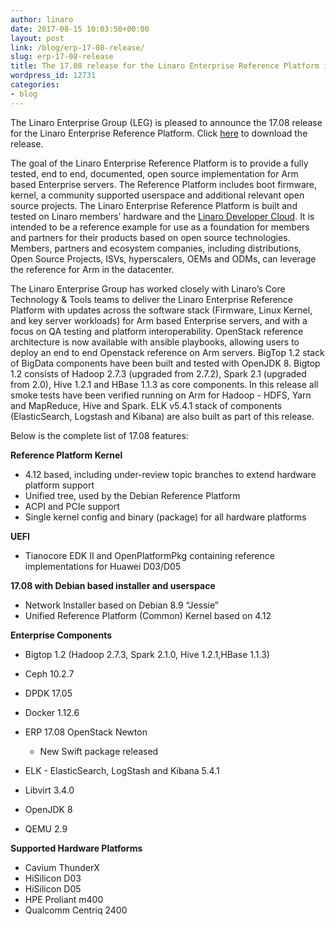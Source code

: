 ```yaml
---
author: linaro
date: 2017-08-15 10:03:50+00:00
layout: post
link: /blog/erp-17-08-release/
slug: erp-17-08-release
title: The 17.08 release for the Linaro Enterprise Reference Platform is now available
wordpress_id: 12731
categories:
- blog
---
```


The Linaro Enterprise Group (LEG) is pleased to announce the 17.08 release for the Linaro Enterprise Reference Platform. Click [here](http://releases.linaro.org/reference-platform/enterprise/17.08/?utm_source=platforms.linaro&utm_medium=submenu) to download the release.

The goal of the Linaro Enterprise Reference Platform is to provide a fully tested, end to end, documented, open source implementation for Arm based Enterprise servers. The Reference Platform includes boot firmware, kernel, a community supported userspace and additional relevant open source projects. The Linaro Enterprise Reference Platform is built and tested on Linaro members’ hardware and the [Linaro Developer Cloud](https://www.linaro.cloud/). It is intended to be a reference example for use as a foundation for members and partners for their products based on open source technologies. Members, partners and ecosystem companies, including distributions, Open Source Projects, ISVs, hyperscalers, OEMs and ODMs, can leverage the reference for Arm in the datacenter.

The Linaro Enterprise Group has worked closely with Linaro’s Core Technology & Tools teams to deliver the Linaro Enterprise Reference Platform with updates across the software stack (Firmware, Linux Kernel, and key server workloads) for Arm based Enterprise servers, and with a focus on QA testing and platform interoperability. OpenStack reference architecture is now available with ansible playbooks, allowing users to deploy an end to end Openstack reference on Arm servers. BigTop 1.2 stack of BigData components have been built and tested with OpenJDK 8. Bigtop 1.2 consists of Hadoop 2.7.3 (upgraded from 2.7.2), Spark 2.1 (upgraded from 2.0), Hive 1.2.1 and HBase 1.1.3 as core components. In this release all smoke tests have been verified running on Arm for Hadoop - HDFS, Yarn and MapReduce, Hive and Spark. ELK v5.4.1 stack of components (ElasticSearch, Logstash and Kibana) are also built as part of this release.

Below is the complete list of 17.08 features:

**Reference Platform Kernel**
  * 4.12 based, including under-review topic branches to extend hardware platform support
  * Unified tree, used by the Debian Reference Platform
  * ACPI and PCIe support
  * Single kernel config and binary (package) for all hardware platforms

**UEFI**

  * Tianocore EDK II and OpenPlatformPkg containing reference implementations for Huawei D03/D05


**17.08 with Debian based installer and userspace**


  * Network Installer based on Debian 8.9 “Jessie”
  * Unified Reference Platform (Common) Kernel based on 4.12


**Enterprise Components**


  * Bigtop 1.2 (Hadoop 2.7.3, Spark 2.1.0, Hive 1.2.1,HBase 1.1.3)
  * Ceph 10.2.7
  * DPDK 17.05
  * Docker 1.12.6
  * ERP 17.08 OpenStack Newton
    * New Swift package released

  * ELK - ElasticSearch, LogStash and Kibana 5.4.1
  * Libvirt 3.4.0
  * OpenJDK 8
  * QEMU 2.9


**Supported Hardware Platforms**


  * Cavium ThunderX
  * HiSilicon D03
  * HiSilicon D05
  * HPE Proliant m400
  * Qualcomm Centriq 2400
